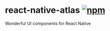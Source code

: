 # react-native-atlas [![npm](https://img.shields.io/npm/v/react-native-atlas.svg)](https://www.npmjs.com/package/react-native-atlas)
Wonderful UI components for React Native

